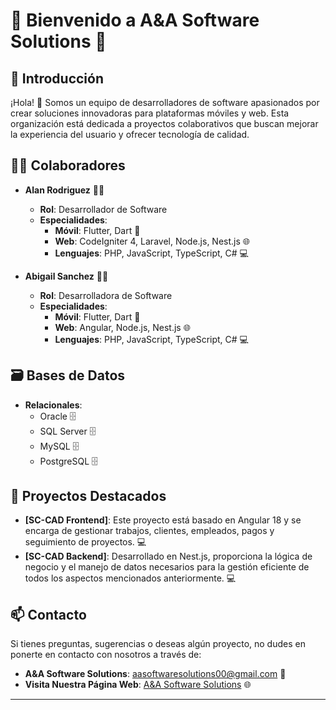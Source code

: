 # 🎉 Bienvenido a A&A Software Solutions 🎉

## 🚀 Introducción

¡Hola! 👋 Somos un equipo de desarrolladores de software apasionados por crear soluciones innovadoras para plataformas móviles y web. Esta organización está dedicada a proyectos colaborativos que buscan mejorar la experiencia del usuario y ofrecer tecnología de calidad.

## 👩‍💻 Colaboradores

- **Alan Rodriguez** 👨‍💻
  - **Rol**: Desarrollador de Software
  - **Especialidades**:
    - **Móvil**: Flutter, Dart 📱
    - **Web**: CodeIgniter 4, Laravel, Node.js, Nest.js 🌐
    - **Lenguajes**: PHP, JavaScript, TypeScript, C# 💻

- **Abigail Sanchez** 👩‍💻
  - **Rol**: Desarrolladora de Software
  - **Especialidades**:
    - **Móvil**: Flutter, Dart 📱
    - **Web**: Angular, Node.js, Nest.js 🌐
    - **Lenguajes**: PHP, JavaScript, TypeScript, C# 💻

## 🗃️ Bases de Datos

- **Relacionales**:
  - Oracle 🗄️
  - SQL Server 🗄️
  - MySQL 🗄️
  - PostgreSQL 🗄️

## 🌟 Proyectos Destacados

- **[SC-CAD Frontend]**: Este proyecto está basado en Angular 18 y se encarga de gestionar trabajos, clientes, empleados, pagos y seguimiento de proyectos. 💻
- **[SC-CAD Backend]**: Desarrollado en Nest.js, proporciona la lógica de negocio y el manejo de datos necesarios para la gestión eficiente de todos los aspectos mencionados anteriormente. 💻

## 📫 Contacto

Si tienes preguntas, sugerencias o deseas algún proyecto, no dudes en ponerte en contacto con nosotros a través de:

- **A&A Software Solutions**: aasoftwaresolutions00@gmail.com 📧
- **Visita Nuestra Página Web**: [A&A Software Solutions](https://rodsantech.com/portafolio/) 🌐

---

